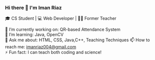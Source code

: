 ### Hi there 👋 I'm Iman Riaz
🎓 CS Student | 💻 Web Developer | 👩‍🏫 Former Teacher

🔭 I’m currently working on: QR-based Attendance System  
🌱 I’m learning: Java, OpenCV  
💬 Ask me about: HTML, CSS, Java,C++, Teaching Techniques
📫 How to reach me: imanriaz004@gmail.com  
⚡ Fun fact: I can teach both coding and science!

<!---
ImanRiaz/ImanRiaz is a ✨ special ✨ repository because its `README.md` (this file) appears on your GitHub profile.
You can click the Preview link to take a look at your changes.
--->  
